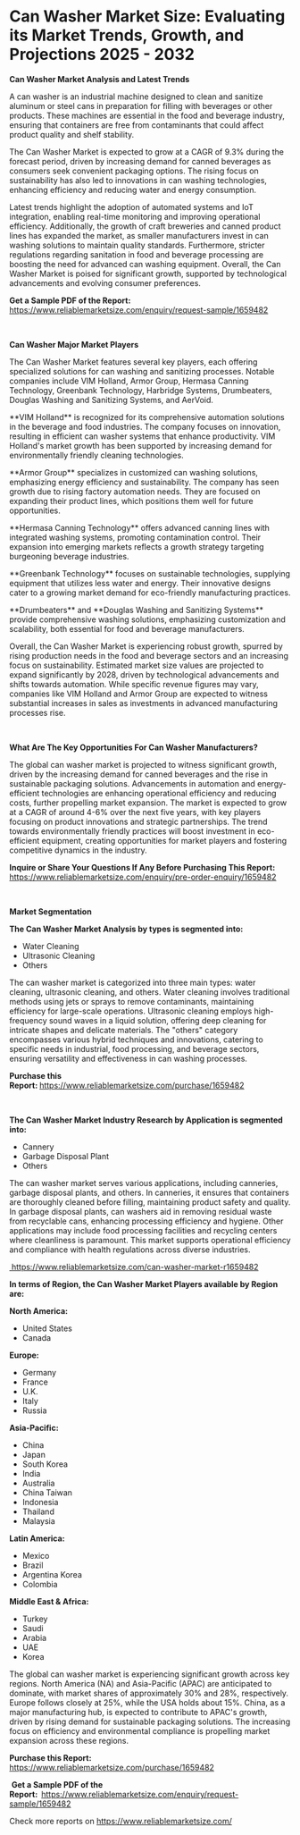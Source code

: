 <p><h1>Can Washer Market Size: Evaluating its Market Trends, Growth, and Projections 2025 - 2032</h1></p><p><strong>Can Washer Market Analysis and Latest Trends</strong></p>
<p><p>A can washer is an industrial machine designed to clean and sanitize aluminum or steel cans in preparation for filling with beverages or other products. These machines are essential in the food and beverage industry, ensuring that containers are free from contaminants that could affect product quality and shelf stability. </p><p>The Can Washer Market is expected to grow at a CAGR of 9.3% during the forecast period, driven by increasing demand for canned beverages as consumers seek convenient packaging options. The rising focus on sustainability has also led to innovations in can washing technologies, enhancing efficiency and reducing water and energy consumption. </p><p>Latest trends highlight the adoption of automated systems and IoT integration, enabling real-time monitoring and improving operational efficiency. Additionally, the growth of craft breweries and canned product lines has expanded the market, as smaller manufacturers invest in can washing solutions to maintain quality standards. Furthermore, stricter regulations regarding sanitation in food and beverage processing are boosting the need for advanced can washing equipment. Overall, the Can Washer Market is poised for significant growth, supported by technological advancements and evolving consumer preferences.</p></p>
<p><strong>Get a Sample PDF of the Report:&nbsp;</strong> <a href="https://www.reliablemarketsize.com/enquiry/request-sample/1659482?utm_campaign=1835&utm_medium=2&utm_source=Github&utm_content=ia&utm_term=08042025&utm_id=can-washer">https://www.reliablemarketsize.com/enquiry/request-sample/1659482</a></p>
<p>&nbsp;</p>
<p><strong>Can Washer Major Market Players</strong></p>
<p><p>The Can Washer Market features several key players, each offering specialized solutions for can washing and sanitizing processes. Notable companies include VIM Holland, Armor Group, Hermasa Canning Technology, Greenbank Technology, Harbridge Systems, Drumbeaters, Douglas Washing and Sanitizing Systems, and AerVoid.</p><p>**VIM Holland** is recognized for its comprehensive automation solutions in the beverage and food industries. The company focuses on innovation, resulting in efficient can washer systems that enhance productivity. VIM Holland's market growth has been supported by increasing demand for environmentally friendly cleaning technologies. </p><p>**Armor Group** specializes in customized can washing solutions, emphasizing energy efficiency and sustainability. The company has seen growth due to rising factory automation needs. They are focused on expanding their product lines, which positions them well for future opportunities.</p><p>**Hermasa Canning Technology** offers advanced canning lines with integrated washing systems, promoting contamination control. Their expansion into emerging markets reflects a growth strategy targeting burgeoning beverage industries.</p><p>**Greenbank Technology** focuses on sustainable technologies, supplying equipment that utilizes less water and energy. Their innovative designs cater to a growing market demand for eco-friendly manufacturing practices.</p><p>**Drumbeaters** and **Douglas Washing and Sanitizing Systems** provide comprehensive washing solutions, emphasizing customization and scalability, both essential for food and beverage manufacturers.</p><p>Overall, the Can Washer Market is experiencing robust growth, spurred by rising production needs in the food and beverage sectors and an increasing focus on sustainability. Estimated market size values are projected to expand significantly by 2028, driven by technological advancements and shifts towards automation. While specific revenue figures may vary, companies like VIM Holland and Armor Group are expected to witness substantial increases in sales as investments in advanced manufacturing processes rise.</p></p>
<p>&nbsp;</p>
<p><strong>What Are The Key Opportunities For Can Washer Manufacturers?</strong></p>
<p><p>The global can washer market is projected to witness significant growth, driven by the increasing demand for canned beverages and the rise in sustainable packaging solutions. Advancements in automation and energy-efficient technologies are enhancing operational efficiency and reducing costs, further propelling market expansion. The market is expected to grow at a CAGR of around 4-6% over the next five years, with key players focusing on product innovations and strategic partnerships. The trend towards environmentally friendly practices will boost investment in eco-efficient equipment, creating opportunities for market players and fostering competitive dynamics in the industry.</p></p>
<p><strong>Inquire or Share Your Questions If Any Before Purchasing This Report:</strong> <a href="https://www.reliablemarketsize.com/enquiry/pre-order-enquiry/1659482?utm_campaign=1835&utm_medium=2&utm_source=Github&utm_content=ia&utm_term=08042025&utm_id=can-washer">https://www.reliablemarketsize.com/enquiry/pre-order-enquiry/1659482</a></p>
<p>&nbsp;</p>
<p><strong>Market Segmentation</strong></p>
<p><strong>The Can Washer Market Analysis by types is segmented into:</strong></p>
<p><ul><li>Water Cleaning</li><li>Ultrasonic Cleaning</li><li>Others</li></ul></p>
<p><p>The can washer market is categorized into three main types: water cleaning, ultrasonic cleaning, and others. Water cleaning involves traditional methods using jets or sprays to remove contaminants, maintaining efficiency for large-scale operations. Ultrasonic cleaning employs high-frequency sound waves in a liquid solution, offering deep cleaning for intricate shapes and delicate materials. The "others" category encompasses various hybrid techniques and innovations, catering to specific needs in industrial, food processing, and beverage sectors, ensuring versatility and effectiveness in can washing processes.</p></p>
<p><strong>Purchase this Report:&nbsp;</strong><a href="https://www.reliablemarketsize.com/purchase/1659482?utm_campaign=1835&utm_medium=2&utm_source=Github&utm_content=ia&utm_term=08042025&utm_id=can-washer">https://www.reliablemarketsize.com/purchase/1659482</a></p>
<p>&nbsp;</p>
<p><strong>The Can Washer Market Industry Research by Application is segmented into:</strong></p>
<p><ul><li>Cannery</li><li>Garbage Disposal Plant</li><li>Others</li></ul></p>
<p><p>The can washer market serves various applications, including canneries, garbage disposal plants, and others. In canneries, it ensures that containers are thoroughly cleaned before filling, maintaining product safety and quality. In garbage disposal plants, can washers aid in removing residual waste from recyclable cans, enhancing processing efficiency and hygiene. Other applications may include food processing facilities and recycling centers where cleanliness is paramount. This market supports operational efficiency and compliance with health regulations across diverse industries.</p></p>
<p><a href="https://www.reliablemarketsize.com/can-washer-market-r1659482?utm_campaign=1835&utm_medium=2&utm_source=Github&utm_content=ia&utm_term=08042025&utm_id=can-washer">&nbsp;https://www.reliablemarketsize.com/can-washer-market-r1659482</a></p>
<p><strong>In terms of Region, the Can Washer Market Players available by Region are:</strong></p>
<p>
    <p> <strong> North America: </strong>
        <ul>
            <li>United States</li>
            <li>Canada</li>
        </ul>
        </p> 
    <p> <strong> Europe: </strong>
        <ul>
            <li>Germany</li>
            <li>France</li>
            <li>U.K.</li>
            <li>Italy</li>
            <li>Russia</li>
        </ul>
        </p> 
    <p> <strong> Asia-Pacific: </strong>
        <ul>
            <li>China</li>
            <li>Japan</li>
            <li>South Korea</li>
            <li>India</li>
            <li>Australia</li>
            <li>China Taiwan</li>
            <li>Indonesia</li>
            <li>Thailand</li>
            <li>Malaysia</li>
        </ul>
        </p> 
    <p> <strong> Latin America: </strong>
        <ul>
            <li>Mexico</li>
            <li>Brazil</li>
            <li>Argentina Korea</li>
            <li>Colombia</li>
        </ul>
        </p> 
    <p> <strong> Middle East & Africa: </strong>
        <ul>
            <li>Turkey</li>
            <li>Saudi</li>
            <li>Arabia</li>
            <li>UAE</li>
            <li>Korea</li>
        </ul>
    </p>
    </p>
<p><p>The global can washer market is experiencing significant growth across key regions. North America (NA) and Asia-Pacific (APAC) are anticipated to dominate, with market shares of approximately 30% and 28%, respectively. Europe follows closely at 25%, while the USA holds about 15%. China, as a major manufacturing hub, is expected to contribute to APAC's growth, driven by rising demand for sustainable packaging solutions. The increasing focus on efficiency and environmental compliance is propelling market expansion across these regions.</p></p>
<p><strong>Purchase this Report: </strong><a href="https://www.reliablemarketsize.com/purchase/1659482?utm_campaign=1835&utm_medium=2&utm_source=Github&utm_content=ia&utm_term=08042025&utm_id=can-washer">https://www.reliablemarketsize.com/purchase/1659482</a></p>
<p>&nbsp;<strong>Get a Sample PDF of the Report:&nbsp;&nbsp;</strong><a href="https://www.reliablemarketsize.com/enquiry/request-sample/1659482?utm_campaign=1835&utm_medium=2&utm_source=Github&utm_content=ia&utm_term=08042025&utm_id=can-washer">https://www.reliablemarketsize.com/enquiry/request-sample/1659482</a></p>
<p><strong></strong></p>
<p>Check more reports on <a href="https://www.reliablemarketsize.com/?utm_campaign=1835&utm_medium=2&utm_source=Github&utm_content=ia&utm_term=08042025&utm_id=can-washer">https://www.reliablemarketsize.com/</a></p>
